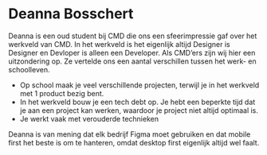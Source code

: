 # Deanna Bosschert
Deanna is een oud student bij CMD die ons een sfeerimpressie gaf over het werkveld van CMD. In het werkveld is het eigenlijk altijd Designer is Designer en Devloper is alleen een Developer. Als CMD’ers zijn wij hier een uitzondering op. Ze vertelde ons een aantal verschillen tussen het werk- en schoolleven.

* Op school maak je veel verschillende projecten, terwijl je in het werkveld met 1 product bezig bent.
* In het werkveld bouw je een tech debt op. Je hebt een beperkte tijd dat je aan een project kan werken, waardoor je project niet altijd optimaal is.
* Je werkt vaak met verouderde technieken

Deanna is van mening dat elk bedrijf Figma moet gebruiken en dat mobile first het beste is om te hanteren, omdat desktop first eigenlijk altijd wel faalt.